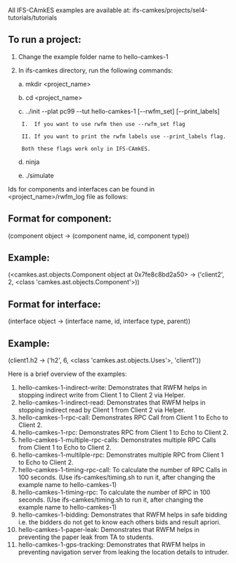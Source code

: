 All IFS-CAmkES examples are available at: ifs-camkes/projects/sel4-tutorials/tutorials

## To run a project:
1. Change the example folder name to hello-camkes-1

2. In ifs-camkes directory, run the following commands:

   a. mkdir <project_name>
   
   b. cd <project_name>
   
   c. ../init --plat pc99 --tut hello-camkes-1 [--rwfm_set] [--print_labels]
   
        I.  If you want to use rwfm then use --rwfm_set flag
        
        II. If you want to print the rwfm labels use --print_labels flag.
        
        Both these flags work only in IFS-CAmkES. 
   
   d. ninja
   
   e. ./simulate

Ids for components and interfaces can be found in <project_name>/rwfm_log file as follows: 

## Format for component:
(component object -> (component name, id, component type))
## Example:
(<camkes.ast.objects.Component object at 0x7fe8c8bd2a50> -> ('client2', 2, <class 'camkes.ast.objects.Component'>))

## Format for interface:
(interface object -> (interface name, id, interface type, parent))
## Example:
(client1.h2 -> ('h2', 6, <class 'camkes.ast.objects.Uses'>, 'client1'))

Here is a brief overview of the examples: 
1. hello-camkes-1-indirect-write: Demonstrates that RWFM helps in stopping indirect write from Client 1 to Client 2 via Helper.
2. hello-camkes-1-indirect-read: Demonstrates that RWFM helps in stopping indirect read by Client 1 from Client 2 via Helper. 
3. hello-camkes-1-rpc-call: Demonstrates RPC Call from Client 1 to Echo to Client 2.
4. hello-camkes-1-rpc: Demonstrates RPC from Client 1 to Echo to Client 2. 
5. hello-camkes-1-multiple-rpc-calls: Demonstrates multiple RPC Calls from Client 1 to Echo to Client 2.
6. hello-camkes-1-multilple-rpc: Demonstrates multiple RPC from Client 1 to Echo to Client 2.
7. hello-camkes-1-timing-rpc-call: To calculate the number of RPC Calls in 100 seconds. (Use ifs-camkes/timing.sh to run it, after changing the example name to hello-camkes-1)
8. hello-camkes-1-timing-rpc: To calculate the number of RPC in 100 seconds. (Use ifs-camkes/timing.sh to run it, after changing the example name to hello-camkes-1)
9. hello-camkes-1-bidding: Demonstrates that RWFM helps in safe bidding i.e. the bidders do not get to know each others bids and result apriori.
10. hello-camkes-1-paper-leak: Demonstrates that RWFM helps in preventing the paper leak from TA to students.
11. hello-camkes-1-gps-tracking: Demonstrates that RWFM helps in preventing navigation server from leaking the location details to intruder.
